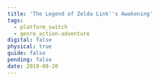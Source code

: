```yaml
---
title: 'The Legend of Zelda Link''s Awakening'
tags:
  - platform_switch
  - genre_action-adventure
digital: false
physical: true
guide: false
pending: false
date: 2019-09-20
---
```

